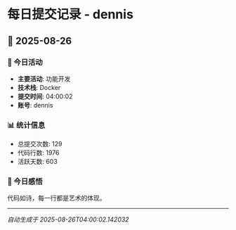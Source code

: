 # 每日提交记录 - dennis

## 📅 2025-08-26

### 🎯 今日活动
- **主要活动**: 功能开发
- **技术栈**: Docker
- **提交时间**: 04:00:02
- **账号**: dennis

### 📊 统计信息
- 总提交次数: 129
- 代码行数: 1976
- 活跃天数: 603

### 💭 今日感悟
代码如诗，每一行都是艺术的体现。

---
*自动生成于 2025-08-26T04:00:02.142032*
